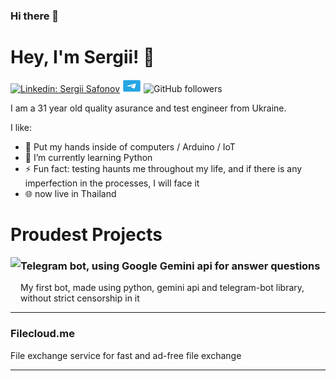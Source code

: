 ### Hi there 👋

<!--
**bapohka/bapohka** is a ✨ _special_ ✨ repository because its `README.md` (this file) appears on your GitHub profile.

Here are some ideas to get you started:

- 🔭 I’m currently working on ...
- 🌱 I’m currently learning ...
- 👯 I’m looking to collaborate on ...
- 🤔 I’m looking for help with ...
- 💬 Ask me about ...
- 📫 How to reach me: ...
- 😄 Pronouns: ...
- ⚡ Fun fact: ...
-->

# Hey, I'm Sergii! 👋

[![Linkedin: Sergii Safonov](https://img.shields.io/badge/-Jeffrey-blue?style=flat-square&logo=Linkedin&logoColor=white&link=https://www.linkedin.com/in/bapohka/)](https://www.linkedin.com/in/bapohka/)
<a href="http://t.me/bapohka"><img src="./assets/telegram.png" height="20" width="30" alt="Contact me with Telegram"></a>
![GitHub followers](https://img.shields.io/github/followers/bapohka?label=Follow&style=social)


I am a 31 year old quality asurance and test engineer from Ukraine.

I like:
- 🤖 Put my hands inside of computers / Arduino / IoT
- 🐍 I’m currently learning Python
- ⚡ Fun fact: testing haunts me throughout my life, and if there is any imperfection in the processes, I will face it
- 🌐 now live in Thailand

# Proudest Projects

<a href="https://github.com/bapohka/telegram-chatbot-gemini" target="_blank"><img align="left" height="80" src="https://cdn4.cdn-telegram.org/file/lXFnbUST6a7A66lcNQqBU4yCLTYGmYuGSjCuSiRX6MN3A8hLRyCtw6z-9HlFomSR52pmxKVYQqTK5X31P7iNBMS_zDrxLQg_MmppJ4wC7YhclzuOaBvx7CX0atSBieiCowHZ8T75qOhyoQKGtXgyfWQxRyKgOGFfP3WJNtfPqD5dzofbpzKtGI2iP8R9KS3-bmGf57Y5fdFtTjYZFJE7CXg4B5lq9lwu4EE5-KrTVjtFyYkWOkwzjj9yTqX117MWF-n15p-BECJX4Yb3KaHZY7gteHFwzeswEdzkd-Yt73pn_7Tyub3Tszp0lLOTn5aPZeVHZQiboELyoFi9T6nlDQ.jpg"></a>
### Telegram bot, using Google Gemini api for answer questions
My first bot, made using python, gemini api and telegram-bot library, without strict censorship in it

<hr>

### Filecloud.me
File exchange service for fast and ad-free file exchange
<a href="https://filecloud.me/" target="_blank"></a>

<hr>